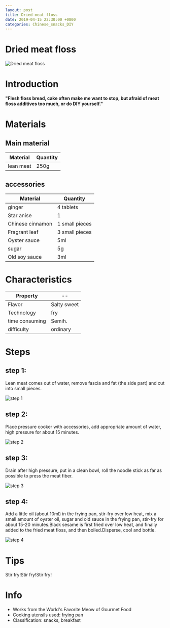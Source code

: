 ```yaml
---
layout: post
title: Dried meat floss
date: 2019-04-15 22:30:00 +0800
categories: Chinese_snacks_DIY
---
```


# Dried meat floss

![Dried meat floss]({{site.baseurl}}/img/429743/429743.jpg)

# Introduction

**"Flesh floss bread, cake often make me want to stop, but afraid of meat floss additives too much, or do DIY yourself."**

# Materials


## Main material

Material|Quantity
--|--
lean meat|250g

## accessories

Material|Quantity
--|--
ginger|4 tablets
Star anise|1
Chinese cinnamon|1 small pieces
Fragrant leaf|3 small pieces
Oyster sauce|5ml
sugar|5g
Old soy sauce|3ml

# Characteristics

Property|--
--|--
Flavor|Salty sweet
Technology|fry
time consuming|Semih.
difficulty|ordinary

# Steps

## step 1:

Lean meat comes out of water, remove fascia and fat (the side part) and cut into small pieces.

![step 1]({{site.baseurl}}/img/429743/1.jpg)

## step 2:

Place pressure cooker with accessories, add appropriate amount of water, high pressure for about 15 minutes.

![step 2]({{site.baseurl}}/img/429743/2.jpg)

## step 3:

Drain after high pressure, put in a clean bowl, roll the noodle stick as far as possible to press the meat fiber.

![step 3]({{site.baseurl}}/img/429743/3.jpg)

## step 4:

Add a little oil (about 10ml) in the frying pan, stir-fry over low heat, mix a small amount of oyster oil, sugar and old sauce in the frying pan, stir-fry for about 15-20 minutes.Black sesame is first fried over low heat, and finally added to the fried meat floss, and then boiled.Disperse, cool and bottle.

![step 4]({{site.baseurl}}/img/429743/4.jpg)

# Tips

Stir fry!Stir fry!Stir fry!

# Info

- Works from the World's Favorite Meow of Gourmet Food
- Cooking utensils used: frying pan
- Classification: snacks, breakfast